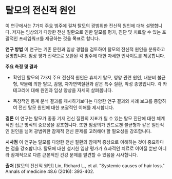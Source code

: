 ﻿# 탈모의 전신적 원인

이 연구에서는 7가지 주요 범주에 걸쳐 탈모의 광범위한 전신적 원인에 대해 설명합니다. 저자는 임상의가 다양한 전신 질환으로 인한 탈모를 평가, 진단 및 치료할 수 있는 포괄적인 프레임워크를 제공하는 것을 목표로 합니다. 

**연구 방법** 
이 연구는 기존 문헌과 임상 경험을 검토하여 탈모의 전신적 원인을 분류하고 설명합니다. 임상 평가 전략으로 보완된 각 범주에 대한 자세한 인사이트를 제공합니다. 

**주요 측정 및 결과** 
- 확인된 탈모의 7가지 주요 전신적 원인은 휴지기 탈모, 영양 관련 원인, 내분비 불균형, 약물에 의한 탈모, 감염, 자가면역질환과 같은 특수 질환, 악성 종양입니다. 각 카테고리에 대해 원인과 임상 양상을 자세히 살펴봅니다. 

- 독창적인 통계 분석 결과를 제시하기보다는 다양한 연구 결과와 사례 보고를 종합하여 전신 탈모 원인에 대한 포괄적인 이해를 제시합니다. 

**결론** 
이 연구는 탈모가 종종 기저 전신 질환의 지표가 될 수 있는 탈모 진단에 대한 체계적인 접근 방식의 중요성을 강조합니다. 또한 임상의가 안드로겐 불균형과 같은 일반적인 원인을 넘어 광범위한 잠재적 전신 문제를 고려해야 할 필요성을 강조합니다. 

**시사점** 
이 연구는 탈모를 다양한 전신 질환의 잠재적 증상으로 이해하는 것이 중요하다는 점을 강조합니다. 탈모에 대한 철저한 임상 평가가 효과적인 치료로 이어질 뿐만 아니라 잠재적으로 다른 근본적인 건강 문제를 발견할 수 있음을 시사합니다.

**출처** 
[탈모의 전신적 원인] Lin, Richard L., et al. "Systemic causes of hair loss." Annals of medicine 48.6 (2016): 393-402.

